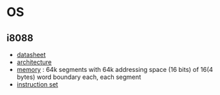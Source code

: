 # OS

## i8088

- [datasheet](/i8088/i8088.pdf)
- [architecture](/i8088/arch.pdf)
- [memory](/i8088/segments.pdf) : 64k segments with 64k addressing space (16 bits) of 16(4 bytes) word  boundary each, each segment
- [instruction set](/i8088/isa.pdf)
